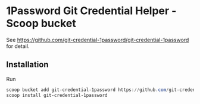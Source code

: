 # 1Password Git Credential Helper - Scoop bucket

See https://github.com/git-credential-1password/git-credential-1password for detail.

## Installation

Run

```powershell
scoop bucket add git-credential-1password https://github.com/git-credential-1password/scoop-git-credential-1password.git
scoop install git-credential-1password
```


